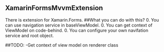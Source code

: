 ## XamarinFormsMvvmExtension
There is extension for Xamarin.Forms.
##What you can do with this?
0. You can use navigation service in baseViewModel.
0. You can get context of ViewModel on code-behind.
0. You can configure your own navifation service and root object.

##TODO:
-Get context of view model on renderer class



